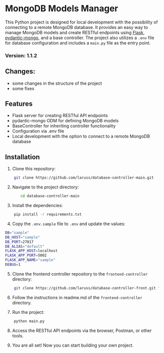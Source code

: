 # MongoDB Models Manager

This Python project is designed for local development with the possibility of connecting to a remote MongoDB database. 
It provides an easy way to manage MongoDB models and create RESTful endpoints using 
[Flask](https://flask.palletsprojects.com/),
[pydantic-mongo](https://github.com/laruss/pydantic-mongo), and a base controller.
The project also utilizes a `.env` file for database configuration and includes a `main.py` file as the entry point.

### Version: 1.1.2

## Changes:

- some changes in the structure of the project
- some fixes

## Features

- Flask server for creating RESTful API endpoints
- pydantic-mongo ODM for defining MongoDB models
- BaseController for inheriting controller functionality
- Configuration via .env file
- Local development with the option to connect to a remote MongoDB database

## Installation

1. Clone this repository:
    
```bash
    git clone https://github.com/laruss/database-controller-main.git
```
   
2. Navigate to the project directory:
        
```bash
       cd database-controller-main
```

3. Install the dependencies:
    
```bash
    pip install -r requirements.txt
```
   
4. Copy the `.env.sample` file to `.env` and update the values:
    
```bash
DB="sample"
DB_HOST="sample"
DB_PORT=27017
DB_ALIAS="default"
FLASK_APP_HOST=localhost
FLASK_APP_PORT=5002
FLASK_APP_NAME="sample"
DEBUG=1
```

5. Clone the frontend controller repository to the `frontend-controller` directory:
    
```bash
    git clone https://github.com/laruss/database-controller-front.git frontend-controller
````

6. Follow the instructions in readme.md of the `frontend-controller` directory.

7. Run the project:
    
```bash
    python main.py
```
   
8. Access the RESTful API endpoints via the browser, Postman, or other tools.

9. You are all set! Now you can start building your own project.
